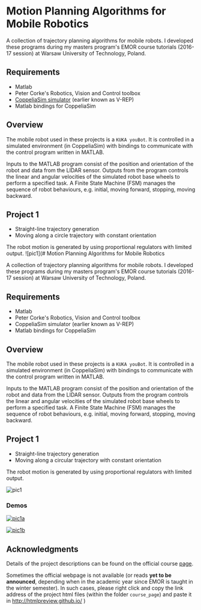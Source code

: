 # Motion Planning Algorithms for Mobile Robotics

A collection of trajectory planning algorithms for mobile robots. I developed these programs during my masters program's EMOR course tutorials (2016-17 session) at Warsaw University of Technology, Poland.

## Requirements
- Matlab
- Peter Corke's Robotics, Vision and Control toolbox
- [CoppeliaSim simulator](https://coppeliarobotics.com/) (earlier known as V-REP)
- Matlab bindings for CoppeliaSim

## Overview

The mobile robot used in these projects is a ```KUKA youBot```. It is controlled in a simulated environment (in CoppeliaSim) with bindings to communicate with the control program written in MATLAB.

Inputs to the MATLAB program consist of the position and orientation of the robot and data from the LIDAR sensor. Outputs from the program controls the linear and angular velocities of the simulated robot base wheels to perform a specified task. A Finite State Machine (FSM) manages the sequence of robot behaviours, e.g. initial, moving forward, stopping, moving backward.


## Project 1

- Straight-line trajectory generation
- Moving along a circle trajectory with constant orientation

The robot motion is generated by using proportional regulators with limited output.
![pic1](# Motion Planning Algorithms for Mobile Robotics

A collection of trajectory planning algorithms for mobile robots. I developed these programs during my masters program's EMOR course tutorials (2016-17 session) at Warsaw University of Technology, Poland.

## Requirements
- Matlab
- Peter Corke's Robotics, Vision and Control toolbox
- CoppeliaSim simulator (earlier known as V-REP)
- Matlab bindings for CoppeliaSim

## Overview

The mobile robot used in these projects is a ```KUKA youBot```. It is controlled in a simulated environment (in CoppeliaSim) with bindings to communicate with the control program written in MATLAB.

Inputs to the MATLAB program consist of the position and orientation of the robot and data from the LIDAR sensor. Outputs from the program controls the linear and angular velocities of the simulated robot base wheels to perform a specified task. A Finite State Machine (FSM) manages the sequence of robot behaviours, e.g. initial, moving forward, stopping, moving backward.

## Project 1

- Straight-line trajectory generation
- Moving along a circular trajectory with constant orientation

The robot motion is generated by using proportional regulators with limited output.

![pic1](https://github.com/d-misra/Motion-planning-for-mobile-robots/blob/master/images/demo1.png)

### Demos

[![pic1a](https://github.com/d-misra/Motion-planning-for-mobile-robots/blob/master/images/vid1a.png)](https://www.youtube.com/watch?v=2hio_rtz3Eo)

[![pic1b](https://github.com/d-misra/Motion-planning-for-mobile-robots/blob/master/images/vid1b.png)](https://www.youtube.com/watch?v=rdUNudgV34g)


## Acknowledgments

Details of the project descriptions can be found on the official course [page](http://rcprg-ros-pkg.github.io/emor_trs/index.html).

Sometimes the official webpage is not available (or reads **yet to be announced**, depending when in the academic year since EMOR is taught in the winter semester). In such cases, please right click and copy the link address of the project html files (within the folder ```course_page```) and paste it in http://htmlpreview.github.io/
)
